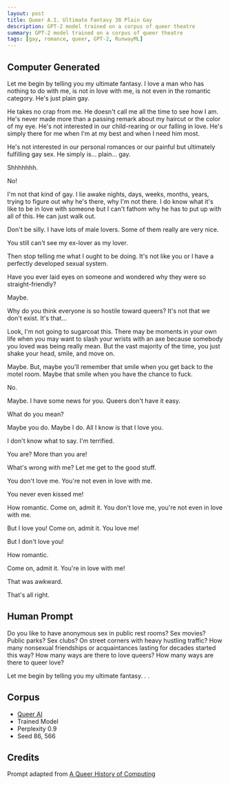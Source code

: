 ```yaml
---
layout: post
title: Queer A.I. Ultimate Fantasy 38 Plain Gay
description: GPT-2 model trained on a corpus of queer theatre
summary: GPT-2 model trained on a corpus of queer theatre
tags: [gay, romance, queer, GPT-2, RunwayML]
---
```


## Computer Generated

Let me begin by telling you my ultimate fantasy. I love a man who has nothing to do with me, is not in love with me, is not even in the romantic category. He's just plain gay.

He takes no crap from me. He doesn't call me all the time to see how I am. He's never made more than a passing remark about my haircut or the color of my eye. He's not interested in our child-rearing or our falling in love. He's simply there for me when I'm at my best and when I need him most.

He's not interested in our personal romances or our painful but ultimately fulfilling gay sex. He simply is... plain... gay.

Shhhhhhh.

No!

I'm not that kind of gay. I lie awake nights, days, weeks, months, years, trying to figure out why he's there, why I'm not there. I do know what it's like to be in love with someone but I can't fathom why he has to put up with all of this. He can just walk out.

Don't be silly. I have lots of male lovers. Some of them really are very nice.

You still can't see my ex-lover as my lover.

Then stop telling me what I ought to be doing. It's not like you or I have a perfectly developed sexual system.

Have you ever laid eyes on someone and wondered why they were so straight-friendly?

Maybe.

Why do you think everyone is so hostile toward queers? It's not that we don't exist. It's that...

Look, I'm not going to sugarcoat this. There may be moments in your own life when you may want to slash your wrists with an axe because somebody you loved was being really mean. But the vast majority of the time, you just shake your head, smile, and move on.

Maybe. But, maybe you'll remember that smile when you get back to the motel room. Maybe that smile when you have the chance to fuck.

No.

Maybe. I have some news for you. Queers don't have it easy.

What do you mean?

Maybe you do. Maybe I do. All I know is that I love you.

I don't know what to say. I'm terrified.

You are? More than you are!

What's wrong with me? Let me get to the good stuff.

You don't love me. You're not even in love with me.

You never even kissed me!

How romantic. Come on, admit it. You don't love me, you're not even in love with me.

But I love you! Come on, admit it. You love me!

But I don't love you!

How romantic.

Come on, admit it. You're in love with me!

That was awkward.

That's all right.



## Human Prompt

Do you like to have anonymous sex in public rest rooms? Sex movies? Public parks? Sex clubs? On street corners with heavy hustling traffic? How many nonsexual friendships or acquaintances lasting for decades started this way? How many ways are there to love queers? How many ways are there to queer love?

Let me begin by telling you my ultimate fantasy. . .

## Corpus

- [Queer AI](/queerai)
- Trained Model
- Perplexity 0.9
- Seed 86, 566

## Credits

Prompt adapted from [A Queer History of Computing](https://rhizome.org/editorial/2013/feb/19/queer-computing-1/)
